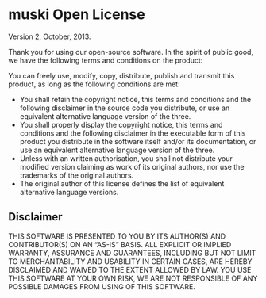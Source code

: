 # muski Open License

Version 2, October, 2013.

Thank you for using our open-source software. In the spirit of public good,
we have the following terms and conditions on the product:

You can freely use, modify, copy, distribute, publish and transmit this
product, as long as the following conditions are met:

*	You shall retain the copyright notice, this terms and conditions
	and the following disclaimer in the source code you distribute, or
	use an equivalent alternative language version of the three.
*	You shall properly display the copyright notice, this terms and
	conditions and the following disclaimer in the executable form of
	this product you distribute in the software itself and/or its
	documentation, or use an equivalent alternative language version
	of the three.
*	Unless with an written authorisation, you shall not distribute your
	modified version claiming as work of its original authors, nor use
	the trademarks of the original authors.
*	The original author of this license defines the list of equivalent
	alternative language versions.

## Disclaimer

THIS SOFTWARE IS PRESENTED TO YOU BY ITS AUTHOR(S) AND CONTRIBUTOR(S) ON AN
“AS-IS” BASIS. ALL EXPLICIT OR IMPLIED WARRANTY, ASSURANCE AND GUARANTEES,
INCLUDING BUT NOT LIMIT TO MERCHANTABILITY AND USABILITY IN CERTAIN CASES,
ARE HEREBY DISCLAIMED AND WAIVED TO THE EXTENT ALLOWED BY LAW. YOU USE THIS
SOFTWARE AT YOUR OWN RISK, WE ARE NOT RESPONSIBLE OF ANY POSSIBLE DAMAGES
FROM USING OF THIS SOFTWARE.

